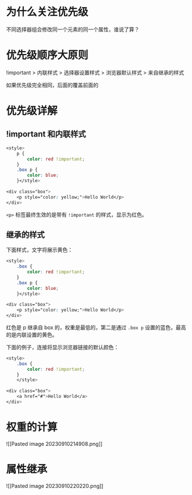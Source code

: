 # 为什么关注优先级

不同选择器组合修改同一个元素的同一个属性，谁说了算？

# 优先级顺序大原则

!important > 内联样式 > 选择器设置样式 > 浏览器默认样式 > 来自继承的样式

如果优先级完全相同，后面的覆盖前面的

# 优先级详解
## !important 和内联样式

```css
<style>  
    p {  
        color: red !important;  
    }  
    .box p {  
        color: blue;  
    }</style>  
  
<div class="box">  
    <p style="color: yellow;">Hello World</p>  
</div>
```

`<p>` 标签最终生效的是带有 `!important` 的样式，显示为红色。

## 继承的样式

下面样式，文字将展示黄色：

```css
<style>  
    .box {  
        color: red !important;  
    }  
    .box p {  
        color: blue;  
    }</style>  
  
<div class="box">  
    <p style="color: yellow;">Hello World</p>  
</div>
```

红色是 p 继承自 box 的，权重是最低的，第二是通过 `.box p` 设置的蓝色，最高的是内联设置的黄色。

下面的例子，连接将显示浏览器链接的默认颜色：

```css
<style>  
    .box {  
        color: red !important;  
    }  
    </style>  
  
<div class="box">  
    <a href="#">Hello World</a>  
</div>
```

# 权重的计算

![[Pasted image 20230910214908.png]]
# 属性继承

![[Pasted image 20230910220220.png]]